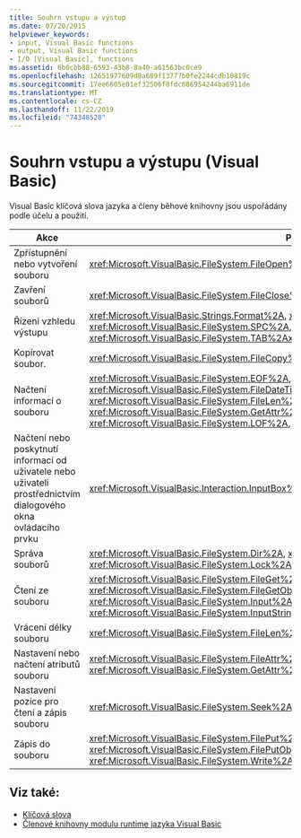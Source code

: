 ```yaml
---
title: Souhrn vstupu a výstup
ms.date: 07/20/2015
helpviewer_keywords:
- input, Visual Basic functions
- output, Visual Basic functions
- I/O [Visual Basic], functions
ms.assetid: 6b0cbb88-6593-43b8-8a40-a61563bc0ce9
ms.openlocfilehash: 12651977609d8a689f13777b0fe2244cdb10819c
ms.sourcegitcommit: 17ee6605e01ef32506f8fdc686954244ba6911de
ms.translationtype: MT
ms.contentlocale: cs-CZ
ms.lasthandoff: 11/22/2019
ms.locfileid: "74348528"
---
```

# <a name="input-and-output-summary-visual-basic"></a>Souhrn vstupu a výstupu (Visual Basic)
Visual Basic klíčová slova jazyka a členy běhové knihovny jsou uspořádány podle účelu a použití.  
  
|Akce|Prvek jazyka|  
|------------|----------------------|  
|Zpřístupnění nebo vytvoření souboru|<xref:Microsoft.VisualBasic.FileSystem.FileOpen%2A>|  
|Zavření souborů|<xref:Microsoft.VisualBasic.FileSystem.FileClose%2A><xref:Microsoft.VisualBasic.FileSystem.Reset%2A>|  
|Řízení vzhledu výstupu|<xref:Microsoft.VisualBasic.Strings.Format%2A>, <xref:Microsoft.VisualBasic.FileSystem.Print%2A>, <xref:Microsoft.VisualBasic.FileSystem.SPC%2A>, <xref:Microsoft.VisualBasic.FileSystem.TAB%2A><xref:Microsoft.VisualBasic.FileSystem.FileWidth%2A>|  
|Kopírovat soubor.|<xref:Microsoft.VisualBasic.FileSystem.FileCopy%2A>|  
|Načtení informací o souboru|<xref:Microsoft.VisualBasic.FileSystem.EOF%2A>, <xref:Microsoft.VisualBasic.FileSystem.FileAttr%2A>, <xref:Microsoft.VisualBasic.FileSystem.FileDateTime%2A>, <xref:Microsoft.VisualBasic.FileSystem.FileLen%2A>, <xref:Microsoft.VisualBasic.FileSystem.FreeFile%2A>, <xref:Microsoft.VisualBasic.FileSystem.GetAttr%2A>, <xref:Microsoft.VisualBasic.FileSystem.Loc%2A>, <xref:Microsoft.VisualBasic.FileSystem.LOF%2A>, <xref:Microsoft.VisualBasic.FileSystem.Seek%2A>|  
|Načtení nebo poskytnutí informací od uživatele nebo uživateli prostřednictvím dialogového okna ovládacího prvku|<xref:Microsoft.VisualBasic.Interaction.InputBox%2A><xref:Microsoft.VisualBasic.Interaction.MsgBox%2A>|  
|Správa souborů|<xref:Microsoft.VisualBasic.FileSystem.Dir%2A>, <xref:Microsoft.VisualBasic.FileSystem.Kill%2A>, <xref:Microsoft.VisualBasic.FileSystem.Lock%2A><xref:Microsoft.VisualBasic.FileSystem.Unlock%2A>|  
|Čtení ze souboru|<xref:Microsoft.VisualBasic.FileSystem.FileGet%2A>, <xref:Microsoft.VisualBasic.FileSystem.FileGetObject%2A>, <xref:Microsoft.VisualBasic.FileSystem.Input%2A>, <xref:Microsoft.VisualBasic.FileSystem.InputString%2A><xref:Microsoft.VisualBasic.FileSystem.LineInput%2A>|  
|Vrácení délky souboru|<xref:Microsoft.VisualBasic.FileSystem.FileLen%2A>|  
|Nastavení nebo načtení atributů souboru|<xref:Microsoft.VisualBasic.FileSystem.FileAttr%2A>, <xref:Microsoft.VisualBasic.FileSystem.GetAttr%2A><xref:Microsoft.VisualBasic.FileSystem.SetAttr%2A>|  
|Nastavení pozice pro čtení a zápis souboru|<xref:Microsoft.VisualBasic.FileSystem.Seek%2A>|  
|Zápis do souboru|<xref:Microsoft.VisualBasic.FileSystem.FilePut%2A>, <xref:Microsoft.VisualBasic.FileSystem.FilePutObject%2A>, <xref:Microsoft.VisualBasic.FileSystem.Print%2A>, <xref:Microsoft.VisualBasic.FileSystem.Write%2A><xref:Microsoft.VisualBasic.FileSystem.WriteLine%2A>|  
  
## <a name="see-also"></a>Viz také:

- [Klíčová slova](../../../visual-basic/language-reference/keywords/index.md)
- [Členové knihovny modulu runtime jazyka Visual Basic](../../../visual-basic/language-reference/runtime-library-members.md)
